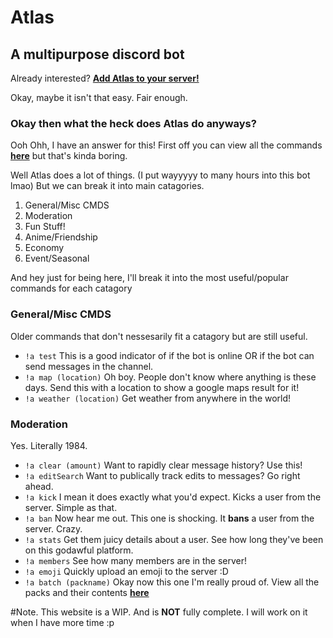 # Atlas
## A multipurpose discord bot

Already interested? [**Add Atlas to your server!**](https://discord.com/api/oauth2/authorize?client_id=867920092145528853&permissions=8&scope=bot%20applications.commands)

Okay, maybe it isn't that easy. Fair enough.

### Okay then what the heck does Atlas do anyways?
Ooh Ohh, I have an answer for this!
First off you can view all the commands [**here**](https://docs.google.com/spreadsheets/d/1oWtJcOIYf016UX8BXdJ6oXWkx2U8FNCaXYTzFCCr9ho/edit?usp=sharing) but that's kinda boring.

Well Atlas does a lot of things. (I put wayyyyy to many hours into this bot lmao)
But we can break it into main catagories.
1. General/Misc CMDS
2. Moderation
3. Fun Stuff!
4. Anime/Friendship
5. Economy
6. Event/Seasonal

And hey just for being here, I'll break it into the most useful/popular commands for each catagory

### General/Misc CMDS
Older commands that don't nessesarily fit a catagory but are still useful.
- ```!a test``` This is a good indicator of if the bot is online OR if the bot can send messages in the channel.
- ```!a map (location)``` Oh boy. People don't know where anything is these days. Send this with a location to show a google maps result for it!
- ```!a weather (location)``` Get weather from anywhere in the world!

### Moderation
Yes. Literally 1984.
- ```!a clear (amount)``` Want to rapidly clear message history? Use this!
- ```!a editSearch``` Want to publically track edits to messages? Go right ahead.
- ```!a kick``` I mean it does exactly what you'd expect. Kicks a user from the server. Simple as that.
- ```!a ban``` Now hear me out. This one is shocking. It **bans** a user from the server. Crazy.
- ```!a stats``` Get them juicy details about a user. See how long they've been on this godawful platform.
- ```!a members``` See how many members are in the server!
- ```!a emoji``` Quickly upload an emoji to the server :D
- ```!a batch (packname)``` Okay now this one I'm really proud of. View all the packs and their contents [**here**](https://github.com/AmazingSupDawg/AmazingSupDawg/blob/1402411ecaf1d6d718bd82f5df137dce1dc1a51e/emojiPacks.json)

#Note. This website is a WIP. And is **NOT** fully complete. I will work on it when I have more time :p
